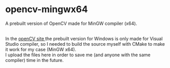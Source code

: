 # opencv-mingwx64
A prebuilt version of OpenCV made for MinGW compiler (x64). <br><br>

In the <a href="https://opencv.org/">openCV site </a> the prebuilt version for Windows is only made for Visual Studio compiler, so I needed to build the source myself with CMake to make it work for my case (MinGW x64). <br>
I upload the files here in order to save me (and anyone with the same compiler) time in the future.
